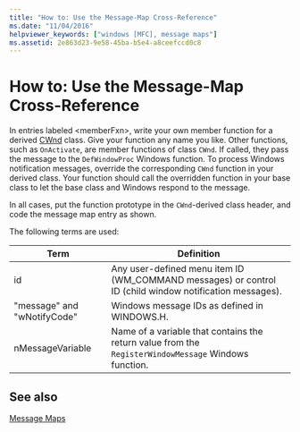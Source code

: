 ```yaml
---
title: "How to: Use the Message-Map Cross-Reference"
ms.date: "11/04/2016"
helpviewer_keywords: ["windows [MFC], message maps"]
ms.assetid: 2e863d23-9e58-45ba-b5e4-a8ceefccd0c8
---
```

# How to: Use the Message-Map Cross-Reference

In entries labeled \<memberFxn>, write your own member function for a derived [CWnd](../../mfc/reference/cwnd-class.md) class. Give your function any name you like. Other functions, such as `OnActivate`, are member functions of class `CWnd`. If called, they pass the message to the `DefWindowProc` Windows function. To process Windows notification messages, override the corresponding `CWnd` function in your derived class. Your function should call the overridden function in your base class to let the base class and Windows respond to the message.

In all cases, put the function prototype in the `CWnd`-derived class header, and code the message map entry as shown.

The following terms are used:

|Term|Definition|
|----------|----------------|
|id|Any user-defined menu item ID (WM_COMMAND messages) or control ID (child window notification messages).|
|"message" and "wNotifyCode"|Windows message IDs as defined in WINDOWS.H.|
|nMessageVariable|Name of a variable that contains the return value from the `RegisterWindowMessage` Windows function.|

## See also

[Message Maps](../../mfc/reference/message-maps-mfc.md)
